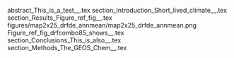 abstract_This_is_a_test__.tex
section_Introduction_Short_lived_climate__.tex
section_Results_Figure_ref_fig__.tex
figures/map2x25_drfde_annmean/map2x25_drfde_annmean.png
Figure_ref_fig_drfcombo85_shows__.tex
section_Conclusions_This_is_also__.tex
section_Methods_The_GEOS_Chem__.tex